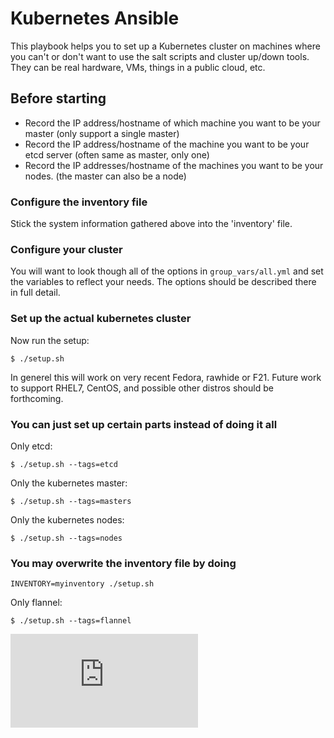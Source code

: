 # Kubernetes Ansible

This playbook helps you to set up a Kubernetes cluster on machines where you
can't or don't want to use the salt scripts and cluster up/down tools. They
can be real hardware, VMs, things in a public cloud, etc.

## Before starting

* Record the IP address/hostname of which machine you want to be your master (only support a single master)
* Record the IP address/hostname of the machine you want to be your etcd server (often same as master, only one)
* Record the IP addresses/hostname of the machines you want to be your nodes. (the master can also be a node)

### Configure the inventory file

Stick the system information gathered above into the 'inventory' file.

### Configure your cluster

You will want to look though all of the options in `group_vars/all.yml` and
set the variables to reflect your needs. The options should be described there
in full detail.

### Set up the actual kubernetes cluster

Now run the setup:

`$ ./setup.sh`

In generel this will work on very recent Fedora, rawhide or F21.  Future work to
support RHEL7, CentOS, and possible other distros should be forthcoming.

### You can just set up certain parts instead of doing it all

Only etcd:

`$ ./setup.sh --tags=etcd`

Only the kubernetes master:

`$ ./setup.sh --tags=masters`

Only the kubernetes nodes:

`$ ./setup.sh --tags=nodes`

### You may overwrite the inventory file by doing

`INVENTORY=myinventory ./setup.sh`

Only flannel:

    $ ./setup.sh --tags=flannel

[![Analytics](https://kubernetes-site.appspot.com/UA-36037335-10/GitHub/contrib/ansible/README.md?pixel)]()
